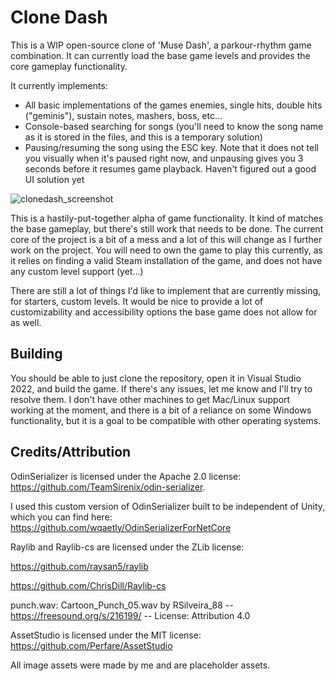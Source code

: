 # Clone Dash
 
This is a WIP open-source clone of 'Muse Dash', a parkour-rhythm game combination. It can currently load the base game levels and provides the core gameplay functionality.

It currently implements:
 - All basic implementations of the games enemies, single hits, double hits ("geminis"), sustain notes, mashers, boss, etc...
 - Console-based searching for songs (you'll need to know the song name as it is stored in the files, and this is a temporary solution)
 - Pausing/resuming the song using the ESC key. Note that it does not tell you visually when it's paused right now, and unpausing gives you 3 seconds before it resumes game playback. Haven't figured out a good UI solution yet

![clonedash_screenshot](https://github.com/marchc1/CloneDash/assets/106459595/71e79231-f632-4f38-afee-3e1f0ca891f1)

This is a hastily-put-together alpha of game functionality. It kind of matches the base gameplay, but there's still work that needs to be done. The current core of the project is a bit of a mess and a lot of this will change as I further work on the project. You will need to own the game to play this currently, as it relies on finding a valid Steam installation of the game, and does not have any custom level support (yet...)

There are still a lot of things I'd like to implement that are currently missing, for starters, custom levels. It would be nice to provide a lot of customizability and accessibility options the base game does not allow for as well.

## Building
You should be able to just clone the repository, open it in Visual Studio 2022, and build the game. If there's any issues, let me know and I'll try to resolve them. I don't have other machines to get Mac/Linux support working at the moment, and there is a  bit of a reliance on some Windows functionality, but it is a goal to be compatible with other operating systems.

## Credits/Attribution

OdinSerializer is licensed under the Apache 2.0 license: https://github.com/TeamSirenix/odin-serializer.

I used this custom version of OdinSerializer built to be independent of Unity, which you can find here: https://github.com/wqaetly/OdinSerializerForNetCore

Raylib and Raylib-cs are licensed under the ZLib license: 

https://github.com/raysan5/raylib

https://github.com/ChrisDill/Raylib-cs

punch.wav: Cartoon_Punch_05.wav by RSilveira_88 -- https://freesound.org/s/216199/ -- License: Attribution 4.0

AssetStudio is licensed under the MIT license: https://github.com/Perfare/AssetStudio

All image assets were made by me and are placeholder assets.
